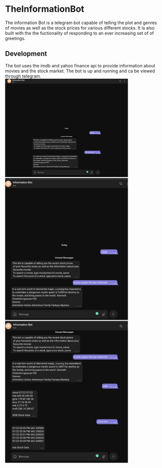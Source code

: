 # TheInformationBot
The information Bot is a telegram bot capable of telling the plot and genres of movies as well as the stock prices for various different stocks. It is also built with the the fuctionality of responding to an ever increasing set of of greetings.

## Development
The bot uses the imdb and yahoo finance api to provide information about movies and the stock market. 
The bot is up and running and ca be viewed through telegram. 
<img src="theInformationBot.png" width="400">
<img src="TheInformationBotMovie.png" width="400">
<img src="TheInformationBotWSB.png" width="400">
